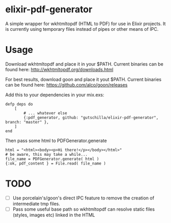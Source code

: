 elixir-pdf-generator
====================

A simple wrapper for wkhtmltopdf (HTML to PDF) for use in Elixir projects.
It is currently using temporary files instead of pipes or other means of IPC.

Usage
=====
Download wkhtmltopdf and place it in your $PATH. Current binaries can be found here:
http://wkhtmltopdf.org/downloads.html

For best results, download goon and place it yout $PATH. Current binaries can be found here:
https://github.com/alco/goon/releases

Add this to your dependencies in your mix.exs:

    defp deps do
        [
            # ... whatever else
            {:pdf_generator, github: "gutschilla/elixir-pdf-generator", branch: "master" },
        ]
    end


Then pass some html to PDFGenerator.generate

    html = "<html><body><p>Hi there!</p></body></html>"
    # be aware, this may take a while...
    file_name = PDFGenerator.generate( html )
    {:ok, pdf_content } = File.read( file_name )

TODO
====

- [ ] Use porcelain's/goon's direct IPC feature to remove the creation of intermediate tmp files.
- [ ] Pass some useful base path so wkhtmltopdf can resolve static files (styles, images etc) linked in the HTML
